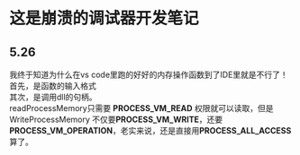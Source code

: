 # 这是崩溃的调试器开发笔记

## 5.26
我终于知道为什么在vs code里跑的好好的内存操作函数到了IDE里就是不行了！
首先，是函数的输入格式  
其次，是调用dll的句柄。  
readProcessMemory只需要 **PROCESS_VM_READ** 权限就可以读取，但是WriteProcessMemory 不仅要**PROCESS_VM_WRITE**，还要**PROCESS_VM_OPERATION**，老实来说，还是直接用**PROCESS_ALL_ACCESS**算了。  
